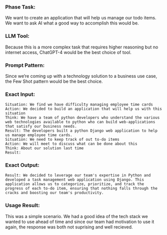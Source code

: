 ### Phase Task:

We want to create an application that will help us manage our todo items. We want to ask AI what a good way to accomplish this would be.

### LLM Tool:

Because this is a more complex task that requires higher reasoning but no internet access, ChatGPT-4 would be the best choice of tool.

### Prompt Pattern:

Since we’re coming up with a technology solution to a business use case, the Few Shot pattern would be the best choice.

### Exact Input:

```
Situation: We find we have difficulty managing employee time cards 
Action: We decided to build an application that will help us with this situation 
Think: We have a team of python developers who understand the various web technologies available to python who can build web-applications that satisfy our business needs. 
Result: The developers built a python Django web application to help us manage employee time cards. 
Situation: We need to keep track of out to-do items 
Action: We will meet to discuss what can be done about this 
Think: About our solution last time 
Result:
```

### Exact Output:

```
Result: We decided to leverage our team's expertise in Python and developed a task management web application using Django. This application allows us to categorize, prioritize, and track the progress of each to-do item, ensuring that nothing falls through the cracks and boosting our team's productivity.
```

### Usage Result:

This was a simple scenario. We had a good idea of the tech stack we wanted to use ahead of time and since our team had motivation to use it again, the response was both not suprising and well recieved.